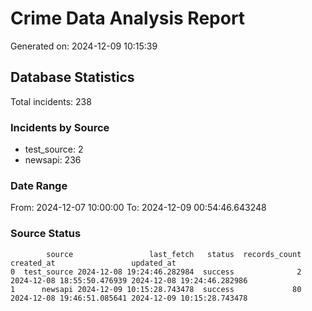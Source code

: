 # Crime Data Analysis Report

Generated on: 2024-12-09 10:15:39

## Database Statistics

Total incidents: 238

### Incidents by Source

- test_source: 2
- newsapi: 236

### Date Range

From: 2024-12-07 10:00:00
To: 2024-12-09 00:54:46.643248

### Source Status

```
        source                 last_fetch   status  records_count                 created_at                 updated_at
0  test_source 2024-12-08 19:24:46.282984  success              2 2024-12-08 18:55:50.476939 2024-12-08 19:24:46.282986
1      newsapi 2024-12-09 10:15:28.743478  success             80 2024-12-08 19:46:51.085641 2024-12-09 10:15:28.743478
```
